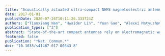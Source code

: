 ```yaml
---
title: "Acoustically actuated ultra-compact NEMS magnetoelectric antennas"
date: 2017-01-01
publishDate: 2020-07-26T10:11:26.333724Z
authors: ["Tianxiang Nan", "Hwaider Lin", "Yuan Gao", "Alexei Matyushov", "Guoliang Yu", "Huaihao Chen", "Neville Sun", "Shengjun Wei", "Zhiguang Wang", "Menghui Li", "Xinjun Wang", "Amine Belkessam", "Rongdi Guo", "Brian Chen", "James Zhou", "Zhenyun Qian", "Yu Hui", "Matteo Rinaldi", "Michael E. McConney", "Brandon M. Howe", "Zhongqiang Hu", "John G. Jones", "Gail J. Brown", "Nian Xiang Sun"]
publication_types: ["2"]
abstract: "State-of-the-art compact antennas rely on electromagnetic wave resonance, which leads to antenna sizes that are comparable to the electromagnetic wavelength. As a result, antennas typically have a size greater than one-tenth of the wavelength, and further miniaturization of antennas has been an open challenge for decades. Here we report on acoustically actuated nanomechanical magnetoelectric (ME) antennas with a suspended ferromagnetic/piezoelectric thin-film heterostructure. These ME antennas receive and transmit electromagnetic waves through the ME effect at their acoustic resonance frequencies. The bulk acoustic waves in ME antennas stimulate magnetization oscillations of the ferromagnetic thin film, which results in the radiation of electromagnetic waves. Vice versa, these antennas sense the magnetic fields of electromagnetic waves, giving a piezoelectric voltage output. The ME antennas (with sizes as small as one-thousandth of a wavelength) demonstrates 1-2 orders of magnitude miniaturization over state-of-the-art compact antennas without performance degradation. These ME antennas have potential implications for portable wireless communication systems."
featured: false
publication: "*Nat. Commun.*"
doi: "10.1038/s41467-017-00343-8"
---
```


